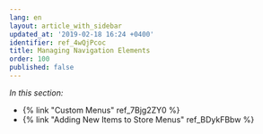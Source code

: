 ```yaml
---
lang: en
layout: article_with_sidebar
updated_at: '2019-02-18 16:24 +0400'
identifier: ref_4wQjPcoc
title: Managing Navigation Elements
order: 100
published: false
---
```


_In this section:_

*  {% link "Custom Menus" ref_7Bjg2ZY0 %}
*  {% link "Adding New Items to Store Menus" ref_BDykFBbw %}
